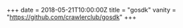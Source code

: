 +++
date = 2018-05-21T10:00:00Z
title = "gosdk"
vanity = "https://github.com/crawlerclub/gosdk"
+++
